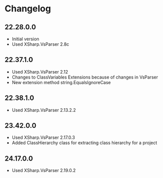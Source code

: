 # Changelog

## 22.28.0.0

- Initial version
- Used XSharp.VsParser 2.8c

## 22.37.1.0

- Used XSharp.VsParser 2.12
- Changes to ClassVariables Extensions because of changes in VsParser
- New extension method string.EqualsIgnoreCase

## 22.38.1.0

- Used XSharp.VsParser 2.13.2.2

## 23.42.0.0

- Used XSharp.VsParser 2.17.0.3
- Added ClassHierarchy class for extracting class hierarchy for a project

## 24.17.0.0

- Used XSharp.VsParser 2.19.0.2